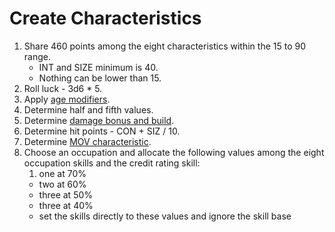 <!-- TITLE: Character Creation -->
<!-- SUBTITLE: Steps -->

# Create Characteristics
1. Share 460 points among the eight characteristics within the 15 to 90 range. 
	* INT and SIZE minimum is 40.
	* Nothing can be lower than 15.
2. Roll luck - 3d6 * 5.
3. Apply  [age modifiers](investigator-age).
4. Determine half and fifth values.
5. Determine [damage bonus and build](/damage-bonus-build).
6. Determine hit points - CON + SIZ / 10.
7. Determine [MOV characteristic](/game-system/movement#game-grid).
8. Choose an occupation and allocate the following values among the eight occupation skills and the credit rating skill: 
	1. one at 70%
	* two at 60% 
	* three at 50% 
	* three at 40% 
	* set the skills directly to these values and ignore the skill base
